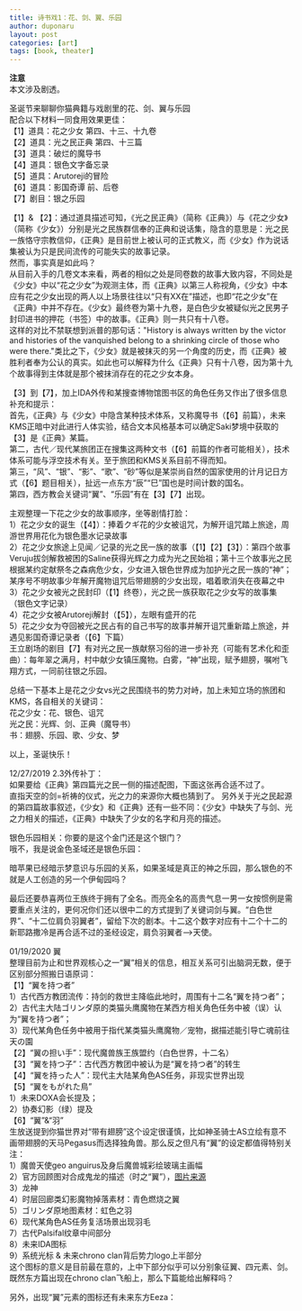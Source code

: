 ```yaml
---
title: 诗书戏1：花、剑、翼、乐园
author: duponaru
layout: post
categories: [art]
tags: [book, theater]
---
```


**注意**  
本文涉及剧透。  

圣诞节来聊聊你猫典籍与戏剧里的花、剑、翼与乐园  
配合以下材料一同食用效果更佳：  
【1】道具：花之少女 第四、十三、十九卷  
【2】道具：光之民正典 第四、十三篇  
【3】道具：破烂的魔导书  
【4】道具：银色文字备忘录  
【5】道具：Arutoreji的冒险  
【6】道具：影国奇谭 前、后卷  
【7】剧目：银之乐园  



【1】& 【2】：通过道具描述可知，《光之民正典》（简称《正典》）与《花之少女》（简称《少女》）分别是光之民族群信奉的正典和说话集，隐含的意思是：光之民一族恪守宗教信仰，《正典》是目前世上被认可的正式教义，而《少女》作为说话集被认为只是民间流传的可能失实的故事记录。  
然而，事实真是如此吗？  
从目前入手的几卷文本来看，两者的相似之处是同卷数的故事大致内容，不同处是《少女》中以“花之少女”为观测主体，而《正典》以第三人称视角，《少女》中本应有花之少女出现的两人以上场景往往以“只有XX在”描述，也即“花之少女”在《正典》中并不存在。《少女》最终卷为第十九卷，是白色少女被疑似光之民男子封印进书的押花（书签）中的故事。《正典》则一共只有十八卷。  
这样的对比不禁联想到派普的那句话："History is always written by the victor and histories of the vanquished belong to a shrinking circle of those who were there."类比之下，《少女》就是被抹灭的另一个角度的历史，而《正典》被胜利者奉为公认的真实。如此也可以解释为什么《正典》只有十八卷，因为第十九个故事得到主体就是那个被抹消存在的花之少女本身。  


【3】到【7】，加上IDA外传和某搜查博物馆图书区的角色任务又作出了很多信息补充和提示：  
首先，《正典》与《少女》中隐含某种技术体系，又称魔导书（【6】前篇），未来KMS正暗中对此进行人体实验，结合文本风格基本可以确定Saki梦境中获取的【3】是《正典》某篇。  
第二，古代／现代某旅团正在搜集这两种文书（【6】前篇的作者可能相关），技术体系可能与浮空技术有关。至于旅团和KMS关系目前不得而知。  
第三，“风”、“银”、“影”、“歌”、“砂”等似是某崇尚自然的国家使用的计月记日方式（【6】题目相关），扯远一点东方“辰”“巳”国也是时间计数的国名。  
第四，西方教会关键词“翼”、“乐园”有在【3】【7】出现。  


主观整理一下花之少女的故事顺序，坐等剧情打脸：  
1）花之少女的诞生（【4】）：捧着クギ花的少女被诅咒，为解开诅咒踏上旅途，周游世界用花化为银色墨水记录故事  
2）花之少女旅途上见闻／记录的光之民一族的故事（【1】【2】【3】）：第四个故事Veruju拔剑解救被困的Saline获得光辉之力成为光之民始祖；第十三个故事光之民根据某约定献祭冬之森病危少女，少女进入银色世界成为加护光之民一族的“神”；某序号不明故事少年解开魔物诅咒后带翅膀的少女出现，唱着歌消失在夜幕之中  
3）花之少女被光之民封印（【1】终卷），光之民一族获取花之少女写的故事集（银色文字记录）  
4）花之少女被Arutoreji解封（【5】），左眼有盛开的花  
5）花之少女为夺回被光之民占有的自己书写的故事并解开诅咒重新踏上旅途，并遇见影国奇谭记录者（【6】下篇）  
王立剧场的剧目【7】有对光之民一族献祭习俗的进一步补充（可能有艺术化和歪曲）：每年翠之满月，村中献少女镇压魔物。白雾，“神”出现，赋予翅膀，嘱咐飞翔方式，一同前往银之乐园。  


总结一下基本上是花之少女vs光之民围绕书的势力对峙，加上未知立场的旅团和KMS，各自相关的关键词：  
花之少女：花、银色、诅咒  
光之民：光辉、剑、正典（魔导书）  
书：翅膀、乐园、歌、少女、梦  


以上，圣诞快乐！  



12/27/2019 2.3外传补丁：  
如果要给《正典》第四篇光之民一侧的描述配图，下面这张再合适不过了。  
<span class="image centered"><img src="{{ '/assets/post_img/2019-12-25/sword.jpg' | relative_url }}" alt="" /></span>   
直指天空的剑=祈祷的仪式，光之力的来源你大概也猜到了。
另外关于光之民起源的第四篇故事叙述，《少女》和《正典》还有一些不同：《少女》中缺失了与剑、光之力相关的描述，《正典》中缺失了少女的名字和月亮的描述。  
  
银色乐园相关：你要的是这个金门还是这个银门？  
<span class="image centered"><img src="{{ '/assets/post_img/2019-12-25/gate1.jpg' | relative_url }}" alt="" /></span>   
<span class="image centered"><img src="{{ '/assets/post_img/2019-12-25/gate2.jpg' | relative_url }}" alt="" /></span>   
哦不，我是说金色圣域还是银色乐园：  
<span class="image centered"><img src="{{ '/assets/post_img/2019-12-25/gate3.jpg' | relative_url }}" alt="" /></span>   
<span class="image centered"><img src="{{ '/assets/post_img/2019-12-25/gate4.png' | relative_url }}" alt="" /></span>   

暗苹果已经暗示梦意识与乐园的关系，如果圣域是真正的神之乐园，那么银色的不就是人工创造的另一个伊甸园吗？  


最后还要恭喜两位王族终于拥有了全名。而亮全名的高贵气息一男一女按惯例是需要重点关注的，更何况你们还以很中二的方式提到了关键词剑与翼。“白色世界”、“十二位肩负羽翼者”，留给下次的剧本。十二这个数字对应有十二个十二的新耶路撒冷是再合适不过的圣经设定，肩负羽翼者-->天使。  


01/19/2020  翼  
整理目前为止和世界观核心之一“翼”相关的信息，相互关系可引出脑洞无数，便于区别部分照搬日语原词：  
【1】“翼を持つ者”  
1）古代西方教团流传：持剑的救世主降临此地时，周围有十二名“翼を持つ者”；  
2）古代主大陆ゴリンダ原的类猫头鹰魔物在某西方相关角色任务中被（误）认为“翼を持つ者”；  
3）现代某角色任务中被用于指代某类猫头鹰魔物／宠物，据描述能引导亡魂前往天の園  
【2】“翼の担い手”：现代魔兽族王族盟约（白色世界，十二名）  
【3】“翼を持つ子”：古代西方教团中被认为是“翼を持つ者”的转生  
【4】“翼を持った人”：现代主大陆某角色AS任务，非现实世界出现  
【5】“翼をもがれた鳥”  
1）未来DOXA会长提及；  
2）协奏幻影（绿）提及  
【6】“翼”&“羽”  
生放送提到你猫世界对“带有翅膀”这个设定很谨慎，比如神圣骑士AS立绘有意不画带翅膀的天马Pegasus而选择独角兽。那么反之但凡有“翼”的设定都值得特别关注：  
1）魔兽天使geo anguirus及身后魔兽城彩绘玻璃主画幅    
<span class="image centered"><img src="{{ '/assets/post_img/2019-12-25/anguirus.png' | relative_url }}" alt="" /></span>   
2）官方回顾图对合成鬼龙的描述（时之“翼”），[图片来源](https://another-eden.jp/special-art2/)  
<span class="image centered"><img src="{{ '/assets/post_img/2019-12-25/wing_time.jpg' | relative_url }}" alt="" /></span>  
3）龙神  
4）时层回廊类幻影魔物掉落素材：青色燃烧之翼  
5）ゴリンダ原地图素材：虹色之羽  
6）现代某角色AS任务复活场景出现羽毛  
7）古代Palsifal纹章中间部分  
8）未来IDA图标    
<span class="image centered"><img src="{{ '/assets/post_img/2019-12-25/wing_ida.jpg' | relative_url }}" alt="" /></span>  
9）系统光标 & 未来chrono clan背后势力logo上半部分  
<span class="image centered"><img src="{{ '/assets/post_img/2019-12-25/wing_chronoclan.png' | relative_url }}" alt="" /></span>  
<span class="image centered"><img src="{{ '/assets/post_img/2019-12-25/wing_chronoclan2.png' | relative_url }}" alt="" /></span>  
这个图标的意义是目前最在意的，上中下部分似乎可以分别象征翼、四元素、剑。既然东方篇出现在chrono clan飞船上，那么下篇能给出解释吗？  

另外，出现“翼”元素的图标还有未来东方Eeza：  
<span class="image centered"><img src="{{ '/assets/post_img/2019-12-25/wing_aeza.jpg' | relative_url }}" alt="" /></span>  












